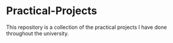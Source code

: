 # Practical-Projects
This repository is a collection of the practical projects I have done throughout the university. 
